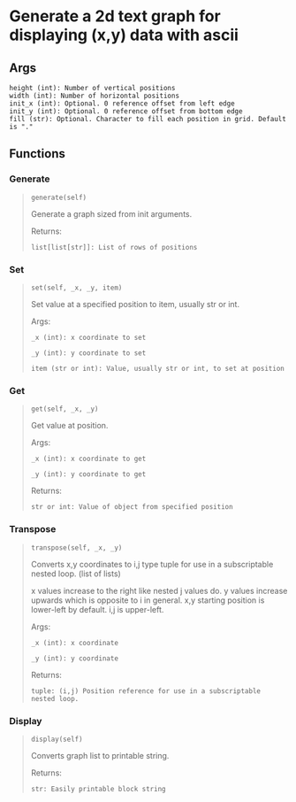 # Generate a 2d text graph for displaying (x,y) data with ascii

## Args
```
height (int): Number of vertical positions
width (int): Number of horizontal positions
init_x (int): Optional. 0 reference offset from left edge 
init_y (int): Optional. 0 reference offset from bottom edge
fill (str): Optional. Character to fill each position in grid. Default is "." 
```

## Functions

### Generate
>```
>generate(self)
>```
>Generate a graph sized from init arguments.
>
>Returns:
>```
>list[list[str]]: List of rows of positions
>```

### Set
>```
>set(self, _x, _y, item)
>```
>Set value at a specified position to item, usually str or int.
>
>Args:
>```
>_x (int): x coordinate to set
>
>_y (int): y coordinate to set
>
>item (str or int): Value, usually str or int, to set at position
>```

### Get
>```
>get(self, _x, _y)
>```
>Get value at position.
>
>Args:
>```
>_x (int): x coordinate to get
>
>_y (int): y coordinate to get
>```
>
>Returns:
>```
>str or int: Value of object from specified position
>```

### Transpose
>```
>transpose(self, _x, _y)
>```
>Converts x,y coordinates to i,j type tuple for use in a subscriptable
>nested loop. (list of lists) 
>
>x values increase to the right like nested j values do. 
>y values increase upwards which is opposite to i in general.
>x,y starting position is lower-left by default. i,j is upper-left.
>
>Args:
>```
>_x (int): x coordinate
>
>_y (int): y coordinate
>```
>
>Returns:
>```
>tuple: (i,j) Position reference for use in a subscriptable nested loop. 
>```

### Display
>```
>display(self)
>```
>Converts graph list to printable string.
>
>Returns:
>```
>str: Easily printable block string
>```
